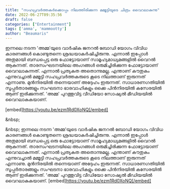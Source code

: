 ```yaml
---
title: "സഹപ്രവർത്തകർക്കൊപ്പം നിലത്തിരിക്കുന്ന മമ്മൂട്ടിയുടെ ചിത്രം വൈറലാകുന്നു"
date: 2022-06-27T09:35:56
draft: false
categories: ["Entertainment"]
tags: ['amma', 'mammootty']
author: "Beaumaris"
---
```


ഇന്നലെ നടന്ന 'അമ്മ'യുടെ വാര്‍ഷിക ജനറല്‍ ബോഡി യോഗം വിവിധ കാരണങ്ങൾ കൊണ്ടുതന്നെ ശ്രദ്ധയാകർഷിച്ചിരുന്നു. എന്നാൽ ഇപ്പോൾ അതുമായി ബന്ധപ്പെട്ട ഒരു ഫോട്ടോയാണ് സാമൂഹ്യമാധ്യമങ്ങളിൽ വൈറൽ ആകുന്നത്. താരസംഘടനയിലെ അംഗങ്ങൾ ഒരുമിച്ചിരിക്കുന്ന ഫോട്ടോയാണ് വൈറലാകുന്നത്. എന്നാൽ പ്രത്യകത അതൊന്നുമല്ല. എന്താണ് കൗതുകം എന്നുവച്ചാൽ മമ്മൂട്ടി സഹപ്രവർത്തകരുടെ കൂടെ നിലത്താണ് ഇരുന്നത് എന്നാണു. മുൻനിരയിൽ തന്നെയാണ് അദ്ദേഹം ഇരുന്നത്. സാധാരണഗതിയിൽ സൂപ്പർതാരങ്ങളും സംഘടനാ ഭാരവാഹികളും ഒക്കെ പിൻനിരയിൽ കസേരയിൽ ആണ് ഇരിക്കുന്നത്. 'അമ്മ' പുറത്തുവിട്ട വീഡിയോ സോഷ്യൽ മീഡിയയിൽ വൈറലാകുകയാണ്.

[embed]https://youtu.be/ezm1Rd0XoNQ[/embed]

&amp;nbsp;

&amp;nbsp;
ഇന്നലെ നടന്ന 'അമ്മ'യുടെ വാര്‍ഷിക ജനറല്‍ ബോഡി യോഗം വിവിധ കാരണങ്ങൾ കൊണ്ടുതന്നെ ശ്രദ്ധയാകർഷിച്ചിരുന്നു. എന്നാൽ ഇപ്പോൾ അതുമായി ബന്ധപ്പെട്ട ഒരു ഫോട്ടോയാണ് സാമൂഹ്യമാധ്യമങ്ങളിൽ വൈറൽ ആകുന്നത്. താരസംഘടനയിലെ അംഗങ്ങൾ ഒരുമിച്ചിരിക്കുന്ന ഫോട്ടോയാണ് വൈറലാകുന്നത്. എന്നാൽ പ്രത്യകത അതൊന്നുമല്ല. എന്താണ് കൗതുകം എന്നുവച്ചാൽ മമ്മൂട്ടി സഹപ്രവർത്തകരുടെ കൂടെ നിലത്താണ് ഇരുന്നത് എന്നാണു. മുൻനിരയിൽ തന്നെയാണ് അദ്ദേഹം ഇരുന്നത്. സാധാരണഗതിയിൽ സൂപ്പർതാരങ്ങളും സംഘടനാ ഭാരവാഹികളും ഒക്കെ പിൻനിരയിൽ കസേരയിൽ ആണ് ഇരിക്കുന്നത്. 'അമ്മ' പുറത്തുവിട്ട വീഡിയോ സോഷ്യൽ മീഡിയയിൽ വൈറലാകുകയാണ്. [embed]https://youtu.be/ezm1Rd0XoNQ[/embed] &nbsp; &nbsp;
